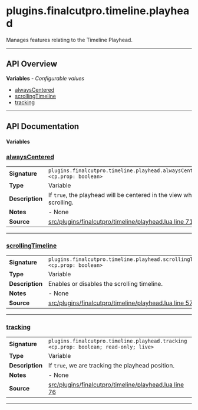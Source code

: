 # plugins.finalcutpro.timeline.playhead

Manages features relating to the Timeline Playhead.

---

## API Overview
**Variables** - _Configurable values_
 * [alwaysCentered](#alwayscentered)
 * [scrollingTimeline](#scrollingtimeline)
 * [tracking](#tracking)


---

## API Documentation

#### Variables


### [alwaysCentered](#alwayscentered)

|                                             |                                                                                     |
| --------------------------------------------|-------------------------------------------------------------------------------------|
| **Signature**                               | `plugins.finalcutpro.timeline.playhead.alwaysCentered <cp.prop: boolean>`                                                                    |
| **Type**                                    | Variable                                                                     |
| **Description**                             | If `true`, the playhead will be centered in the view while scrolling.                                                                     |
| **Notes**                                   | - None |
| **Source**                                  | [src/plugins/finalcutpro/timeline/playhead.lua line 71](https://github.com/CommandPost/CommandPost/blob/develop/src/plugins/finalcutpro/timeline/playhead.lua#L71) |

---


### [scrollingTimeline](#scrollingtimeline)

|                                             |                                                                                     |
| --------------------------------------------|-------------------------------------------------------------------------------------|
| **Signature**                               | `plugins.finalcutpro.timeline.playhead.scrollingTimeline <cp.prop: boolean>`                                                                    |
| **Type**                                    | Variable                                                                     |
| **Description**                             | Enables or disables the scrolling timeline.                                                                     |
| **Notes**                                   | - None |
| **Source**                                  | [src/plugins/finalcutpro/timeline/playhead.lua line 57](https://github.com/CommandPost/CommandPost/blob/develop/src/plugins/finalcutpro/timeline/playhead.lua#L57) |

---


### [tracking](#tracking)

|                                             |                                                                                     |
| --------------------------------------------|-------------------------------------------------------------------------------------|
| **Signature**                               | `plugins.finalcutpro.timeline.playhead.tracking <cp.prop: boolean; read-only; live>`                                                                    |
| **Type**                                    | Variable                                                                     |
| **Description**                             | If `true`, we are tracking the playhead position.                                                                     |
| **Notes**                                   | - None |
| **Source**                                  | [src/plugins/finalcutpro/timeline/playhead.lua line 76](https://github.com/CommandPost/CommandPost/blob/develop/src/plugins/finalcutpro/timeline/playhead.lua#L76) |

---


